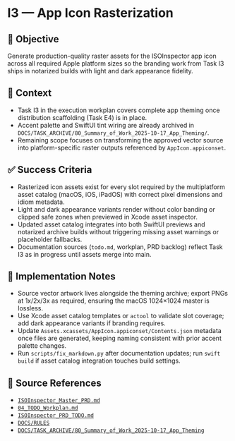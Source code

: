 # I3 — App Icon Rasterization

## 🎯 Objective

Generate production-quality raster assets for the ISOInspector app icon across all required Apple platform sizes so the branding work from Task I3 ships in notarized builds with light and dark appearance fidelity.

## 🧩 Context

- Task I3 in the execution workplan covers complete app theming once distribution scaffolding (Task E4) is in place.
- Accent palette and SwiftUI tint wiring are already archived in `DOCS/TASK_ARCHIVE/80_Summary_of_Work_2025-10-17_App_Theming/`.
- Remaining scope focuses on transforming the approved vector source into platform-specific raster outputs referenced by `AppIcon.appiconset`.

## ✅ Success Criteria

- Rasterized icon assets exist for every slot required by the multiplatform asset catalog (macOS, iOS, iPadOS) with correct pixel dimensions and idiom metadata.
- Light and dark appearance variants render without color banding or clipped safe zones when previewed in Xcode asset inspector.
- Updated asset catalog integrates into both SwiftUI previews and notarized archive builds without triggering missing asset warnings or placeholder fallbacks.
- Documentation sources (`todo.md`, workplan, PRD backlog) reflect Task I3 as in progress until assets merge into main.

## 🔧 Implementation Notes

- Source vector artwork lives alongside the theming archive; export PNGs at 1x/2x/3x as required, ensuring the macOS 1024×1024 master is lossless.
- Use Xcode asset catalog templates or `actool` to validate slot coverage; add dark appearance variants if branding requires.
- Update `Assets.xcassets/AppIcon.appiconset/Contents.json` metadata once files are generated, keeping naming consistent with prior accent palette changes.
- Run `scripts/fix_markdown.py` after documentation updates; run `swift build` if asset catalog integration touches build settings.

## 🧠 Source References

- [`ISOInspector_Master_PRD.md`](../AI/ISOViewer/ISOInspector_PRD_Full/ISOInspector_Master_PRD.md)
- [`04_TODO_Workplan.md`](../AI/ISOInspector_Execution_Guide/04_TODO_Workplan.md)
- [`ISOInspector_PRD_TODO.md`](../AI/ISOViewer/ISOInspector_PRD_TODO.md)
- [`DOCS/RULES`](../RULES)
- [`DOCS/TASK_ARCHIVE/80_Summary_of_Work_2025-10-17_App_Theming`](../TASK_ARCHIVE/80_Summary_of_Work_2025-10-17_App_Theming)
